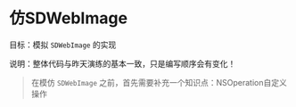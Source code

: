 # 仿SDWebImage

目标：模拟 `SDWebImage` 的实现

说明：整体代码与昨天演练的基本一致，只是编写顺序会有变化！

> 在模仿 `SDWebImage` 之前，首先需要补充一个知识点：NSOperation自定义操作
